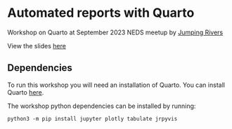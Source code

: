 # Automated reports with Quarto
Workshop on Quarto at September 2023 NEDS meetup by [Jumping Rivers](https://www.jumpingrivers.com/)

View the slides [here](https://jumpingrivers.github.io/2023-neds-quarto/part1.html)

## Dependencies 

To run this workshop you will need an installation of Quarto. You can install Quarto [here](https://quarto.org/docs/get-started/).

The workshop python dependencies can be installed by running:

```
python3 -m pip install jupyter plotly tabulate jrpyvis
```
